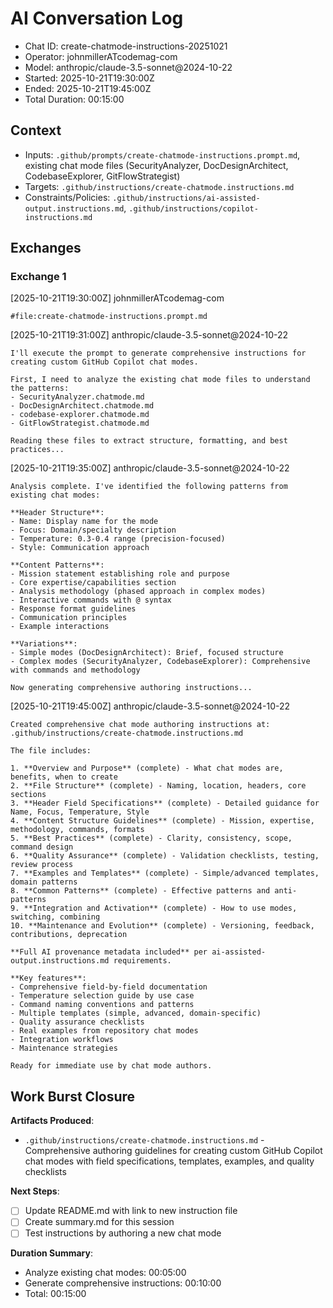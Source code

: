 # AI Conversation Log

- Chat ID: create-chatmode-instructions-20251021
- Operator: johnmillerATcodemag-com
- Model: anthropic/claude-3.5-sonnet@2024-10-22
- Started: 2025-10-21T19:30:00Z
- Ended: 2025-10-21T19:45:00Z
- Total Duration: 00:15:00

## Context

- Inputs: `.github/prompts/create-chatmode-instructions.prompt.md`, existing chat mode files (SecurityAnalyzer, DocDesignArchitect, CodebaseExplorer, GitFlowStrategist)
- Targets: `.github/instructions/create-chatmode.instructions.md`
- Constraints/Policies: `.github/instructions/ai-assisted-output.instructions.md`, `.github/instructions/copilot-instructions.md`

## Exchanges

### Exchange 1

[2025-10-21T19:30:00Z] johnmillerATcodemag-com

```text
#file:create-chatmode-instructions.prompt.md
```

[2025-10-21T19:31:00Z] anthropic/claude-3.5-sonnet@2024-10-22

```text
I'll execute the prompt to generate comprehensive instructions for creating custom GitHub Copilot chat modes.

First, I need to analyze the existing chat mode files to understand the patterns:
- SecurityAnalyzer.chatmode.md
- DocDesignArchitect.chatmode.md
- codebase-explorer.chatmode.md
- GitFlowStrategist.chatmode.md

Reading these files to extract structure, formatting, and best practices...
```

[2025-10-21T19:35:00Z] anthropic/claude-3.5-sonnet@2024-10-22

```text
Analysis complete. I've identified the following patterns from existing chat modes:

**Header Structure**:
- Name: Display name for the mode
- Focus: Domain/specialty description
- Temperature: 0.3-0.4 range (precision-focused)
- Style: Communication approach

**Content Patterns**:
- Mission statement establishing role and purpose
- Core expertise/capabilities section
- Analysis methodology (phased approach in complex modes)
- Interactive commands with @ syntax
- Response format guidelines
- Communication principles
- Example interactions

**Variations**:
- Simple modes (DocDesignArchitect): Brief, focused structure
- Complex modes (SecurityAnalyzer, CodebaseExplorer): Comprehensive with commands and methodology

Now generating comprehensive authoring instructions...
```

[2025-10-21T19:45:00Z] anthropic/claude-3.5-sonnet@2024-10-22

```text
Created comprehensive chat mode authoring instructions at:
.github/instructions/create-chatmode.instructions.md

The file includes:

1. **Overview and Purpose** (complete) - What chat modes are, benefits, when to create
2. **File Structure** (complete) - Naming, location, headers, core sections
3. **Header Field Specifications** (complete) - Detailed guidance for Name, Focus, Temperature, Style
4. **Content Structure Guidelines** (complete) - Mission, expertise, methodology, commands, formats
5. **Best Practices** (complete) - Clarity, consistency, scope, command design
6. **Quality Assurance** (complete) - Validation checklists, testing, review process
7. **Examples and Templates** (complete) - Simple/advanced templates, domain patterns
8. **Common Patterns** (complete) - Effective patterns and anti-patterns
9. **Integration and Activation** (complete) - How to use modes, switching, combining
10. **Maintenance and Evolution** (complete) - Versioning, feedback, contributions, deprecation

**Full AI provenance metadata included** per ai-assisted-output.instructions.md requirements.

**Key features**:
- Comprehensive field-by-field documentation
- Temperature selection guide by use case
- Command naming conventions and patterns
- Multiple templates (simple, advanced, domain-specific)
- Quality assurance checklists
- Real examples from repository chat modes
- Integration workflows
- Maintenance strategies

Ready for immediate use by chat mode authors.
```

## Work Burst Closure

**Artifacts Produced**:

- `.github/instructions/create-chatmode.instructions.md` - Comprehensive authoring guidelines for creating custom GitHub Copilot chat modes with field specifications, templates, examples, and quality checklists

**Next Steps**:

- [ ] Update README.md with link to new instruction file
- [ ] Create summary.md for this session
- [ ] Test instructions by authoring a new chat mode

**Duration Summary**:

- Analyze existing chat modes: 00:05:00
- Generate comprehensive instructions: 00:10:00
- Total: 00:15:00
